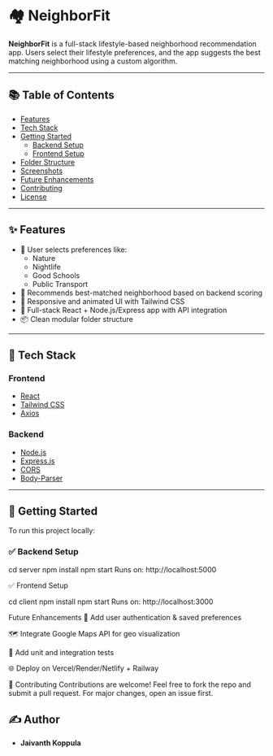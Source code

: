 # 🏘️ NeighborFit

**NeighborFit** is a full-stack lifestyle-based neighborhood recommendation app. Users select their lifestyle preferences, and the app suggests the best matching neighborhood using a custom algorithm.

---

## 📚 Table of Contents

- [Features](#-features)
- [Tech Stack](#-tech-stack)
- [Getting Started](#-getting-started)
  - [Backend Setup](#backend-setup)
  - [Frontend Setup](#frontend-setup)
- [Folder Structure](#-folder-structure)
- [Screenshots](#-screenshots)
- [Future Enhancements](#-future-enhancements)
- [Contributing](#-contributing)
- [License](#-license)

---

## ✨ Features

- 🎯 User selects preferences like:
  - Nature
  - Nightlife
  - Good Schools
  - Public Transport
- 🧠 Recommends best-matched neighborhood based on backend scoring
- 💅 Responsive and animated UI with Tailwind CSS
- 🔗 Full-stack React + Node.js/Express app with API integration
- 📦 Clean modular folder structure

---

## 🧰 Tech Stack

### Frontend
- [React](https://reactjs.org/)
- [Tailwind CSS](https://tailwindcss.com/)
- [Axios](https://axios-http.com/)

### Backend
- [Node.js](https://nodejs.org/)
- [Express.js](https://expressjs.com/)
- [CORS](https://www.npmjs.com/package/cors)
- [Body-Parser](https://www.npmjs.com/package/body-parser)

---

## 🚀 Getting Started

To run this project locally:

### ✅ Backend Setup

cd server
npm install
npm start
Runs on: http://localhost:5000

✅ Frontend Setup

cd client
npm install
npm start
Runs on: http://localhost:3000

Future Enhancements
🔐 Add user authentication & saved preferences

🗺️ Integrate Google Maps API for geo visualization

🧪 Add unit and integration tests

🌐 Deploy on Vercel/Render/Netlify + Railway

🤝 Contributing
Contributions are welcome!
Feel free to fork the repo and submit a pull request. For major changes, open an issue first.

## ✍️ Author

- **Jaivanth Koppula**  
